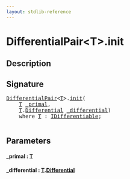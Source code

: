 ```yaml
---
layout: stdlib-reference
---
```


# DifferentialPair\<T\>\.init

## Description





## Signature 

<pre>
<a href="../types/differentialpair-0c/index.html" class="code_type">DifferentialPair</a>&lt;<a href="../types/differentialpair-0c/index.html#typeparam-T" class="code_type">T</a>&gt;.<a href="init.html">init</a>(
    <a href="../types/differentialpair-0c/index.html#typeparam-T" class="code_type">T</a> <a href="init.html#decl-_primal" class="code_param">_primal</a>,
    <a href="../types/differentialpair-0c/index.html#typeparam-T" class="code_type">T</a>.<a href=".html" class="code_type">Differential</a> <a href="init.html#decl-_differential" class="code_param">_differential</a>)
    <span class='code_keyword'>where</span> <a href="../types/differentialpair-0c/index.html#typeparam-T" class="code_type">T</a> : <a href="../interfaces/idifferentiable-01/index.html" class="code_type">IDifferentiable</a>;

</pre>

## Parameters

####  <a id="decl-_primal"></a>\_primal  : [T](../types/differentialpair-0c/index.html#typeparam-T)
####  <a id="decl-_differential"></a>\_differential  : [T](../types/differentialpair-0c/index.html#typeparam-T)\.[Differential](.html)

